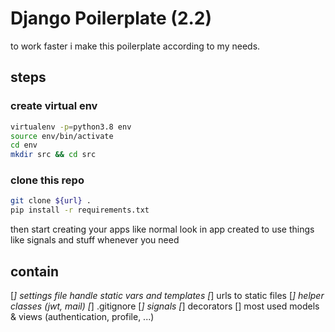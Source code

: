 # Django Poilerplate (2.2)

to work faster i make this poilerplate according to my needs.

## steps

### create virtual env

```bash
virtualenv -p=python3.8 env
source env/bin/activate
cd env
mkdir src && cd src
```

### clone this repo

```bash
git clone ${url} .
pip install -r requirements.txt
```

then start creating your apps like normal
look in app created to use things like signals and stuff whenever you need

## contain

  [*] settings file handle static vars and templates
  [*] urls to static files
  [*] helper classes (jwt, mail)
  [*] .gitignore
  [*] signals
  [*] decorators
  [] most used models & views (authentication, profile, ...)
